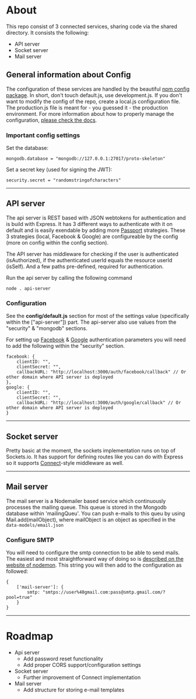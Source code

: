 # About

This repo consist of 3 connected services, sharing code via the shared directory. It consists the following:

- API server
- Socket server
- Mail server

## General information about Config
The configuration of these services are handled by the beautiful [npm config package](https://www.npmjs.com/package/config). In short, don't touch default.js, use development.js. If you don't want to modify the config of the repo, create a local.js configuration file. The production.js file is meant for - you guessed it - the production environment. For more information about how to properly manage the configuration, [please check the docs](https://www.npmjs.com/package/config).

### Important config settings
Set the database:

`mongodb.database = "mongodb://127.0.0.1:27017/proto-skeleton"
`


Set a secret key (used for signing the JWT):

`security.secret = "randomstringofcharacters"`


---------------------

## API server

The api server is REST based with JSON webtokens for authentication and is build with Express. It has 3 different ways to authenticate with it on default and is easily exendable by adding more [Passport](http://passportjs.org/docs) strategies. These 3 strategies (local, Facebook & Google) are configureable by the config (more on config within the config section).

The API server has middleware for checking if the user is authenticated (isAuthorized), if the authenticated userId equals the resource userId (isSelf). And a few paths pre-defined, required for authentication.

Run the api server by calling the following command
```
node . api-server
```

### Configuration

See the **config/default.js** section for most of the settings value (specifically within the ["api-server"]) part. The api-server also use values from the "security" & "mongodb" sections.

For setting up [Facebook](https://developers.facebook.com/docs/apps/register#developer-account) & [Google](https://console.developers.google.com/apis/credentials/oauthclient) authentication parameters you will need to add the following within the "security" section.

```
facebook: {
    clientID: "",
    clientSecret: "",
    callbackURL: "http://localhost:3000/auth/facebook/callback" // Or other domain where API server is deployed
},
google: {
    clientID: "",
    clientSecret: "",
    callbackURL: "http://localhost:3000/auth/google/callback" // Or other domain where API server is deployed
}
```


------------------
## Socket server

Pretty basic at the moment, the sockets implementation runs on top of Sockets.io. It has support for defining routes like you can do with Express so it supports [Connect](https://github.com/senchalabs/connect#readme)-style middleware as well.

------------------
## Mail server

The mail server is a Nodemailer based service which continuously processes the mailing queue. This queue is stored in the Mongodb database within 'mailingQueu'. You can push e-mails to this queu by using Mail.add(mailObject), where mailObject is an object as specified in the `data-models/email.json`

### Configure SMTP

You will need to configure the smtp connection to be able to send mails. The easiest and most straightforward way of doing so is [described on the website of nodemon](https://nodemailer.com/smtp/).
This string you will then add to the configuration as followed:

```
{
    ['mail-server']: {
        smtp: "smtps://user%40gmail.com:pass@smtp.gmail.com/?pool=true"
    }
}
```

------------------


# Roadmap
- Api server
    - Add password reset functionality
    - Add proper CORS support/configuration settings
- Socket server
    - Further improvement of Connect implementation
- Mail server
    - Add structure for storing e-mail templates
